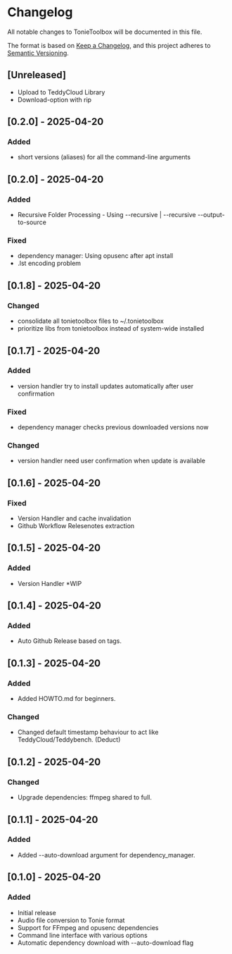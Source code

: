 # Changelog

All notable changes to TonieToolbox will be documented in this file.

The format is based on [Keep a Changelog](https://keepachangelog.com/en/1.0.0/),
and this project adheres to [Semantic Versioning](https://semver.org/spec/v2.0.0.html).

## [Unreleased]
- Upload to TeddyCloud Library
- Download-option with rip

## [0.2.0] - 2025-04-20
### Added
- short versions (aliases) for all the command-line arguments
## [0.2.0] - 2025-04-20
### Added
- Recursive Folder Processing - Using --recursive | --recursive --output-to-source
### Fixed
- dependency manager: Using opusenc after apt install
- .lst encoding problem
## [0.1.8] - 2025-04-20
### Changed
- consolidate all tonietoolbox files to ~/.tonietoolbox
- prioritize libs from tonietoolbox instead of system-wide installed
## [0.1.7] - 2025-04-20
### Added
- version handler try to install updates automatically after user confirmation
### Fixed
- dependency manager checks previous downloaded versions now
### Changed
- version handler need user confirmation when update is available
## [0.1.6] - 2025-04-20
### Fixed
- Version Handler and cache invalidation
- Github Workflow Relesenotes extraction
## [0.1.5] - 2025-04-20
### Added
- Version Handler *WIP
## [0.1.4] - 2025-04-20
### Added
- Auto Github Release based on tags.
## [0.1.3] - 2025-04-20
### Added
- Added HOWTO.md for beginners.
### Changed
- Changed default timestamp behaviour to act like TeddyCloud/Teddybench. (Deduct)
## [0.1.2] - 2025-04-20
### Changed
- Upgrade dependencies: ffmpeg shared to full.
## [0.1.1] - 2025-04-20
### Added
- Added --auto-download argument for dependency_manager.
## [0.1.0] - 2025-04-20
### Added
- Initial release
- Audio file conversion to Tonie format
- Support for FFmpeg and opusenc dependencies
- Command line interface with various options
- Automatic dependency download with --auto-download flag
